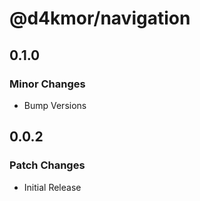 # @d4kmor/navigation

## 0.1.0

### Minor Changes

- Bump Versions

## 0.0.2

### Patch Changes

- Initial Release
